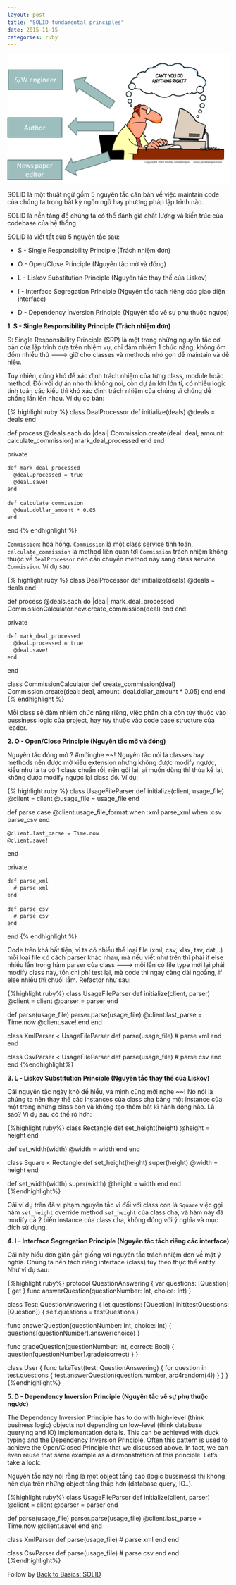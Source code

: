 ```yaml
---
layout: post
title: "SOLID fundamental principles"
date: 2015-11-15
categories: ruby
---
```


![SOLID fundamental principles](/images/solid.png)

SOLID là một thuật ngữ gồm 5 nguyên tắc căn bản về việc maintain code của chúng ta trong bất kỳ ngôn ngữ hay phương pháp lập trình nào.

SOLID là nền tảng để chúng ta có thể đánh giá chất lượng và kiến trúc của codebase của hệ thống.

SOLID là viết tắt của 5 nguyên tắc sau:

* S - Single Responsibility Principle (Trách nhiệm đơn)

* O - Open/Close Principle (Nguyên tắc mở và đóng)

* L - Liskov Substitution Principle (Nguyên tắc thay thế của Liskov)

* I - Interface Segregation Principle (Nguyên tắc tách riêng các giao diện interface)

* D - Dependency Inversion Principle (Nguyên tắc về sự phụ thuộc ngược)


__1. S - Single Responsibility Principle (Trách nhiệm đơn)__

S: Single Responsibility Principle (SRP) là một trong những nguyên tắc cơ bản của lập trình dựa trên nhiệm vụ, chỉ đảm nhiệm 1 chức năng, không ôm đồm nhiều thứ ---> giữ cho classes và methods nhỏ gọn dễ maintain và dễ hiểu.

Tuy nhiên, cũng khó để xác định trách nhiệm của từng class, module hoặc method. Đối với dự án nhỏ thì không nói, còn dự án lớn lớn tí, có nhiều logic tính toán các kiểu thì khó xác định trách nhiệm của chúng vì chúng dễ chồng lấn lên nhau. Ví dụ cơ bản:

{% highlight ruby %}
class DealProcessor
  def initialize(deals)
    @deals = deals
  end

  def process
    @deals.each do |deal|
      Commission.create(deal: deal, amount: calculate_commission)
      mark_deal_processed
    end
  end

  private

    def mark_deal_processed
      @deal.processed = true
      @deal.save!
    end

    def calculate_commission
      @deal.dollar_amount * 0.05
    end
end
{% endhighlight %}

`Commission`: hoa hồng. `Commission` là một class service tính toán, `calculate_commission` là method liên quan tới `Commission` trách nhiệm không thuộc về `DealProcessor` nên cần chuyển method này sang class service `Commission`. Ví dụ sau:

{% highlight ruby %}
class DealProcessor
  def initialize(deals)
    @deals = deals
  end

  def process
    @deals.each do |deal|
      mark_deal_processed
      CommissionCalculator.new.create_commission(deal)
    end
  end

  private

    def mark_deal_processed
      @deal.processed = true
      @deal.save!
    end
end

class CommissionCalculator
  def create_commission(deal)
    Commission.create(deal: deal, amount: deal.dollar_amount * 0.05)
  end
end
{% endhighlight %}

Mỗi class sẽ đảm nhiệm chức năng riêng, việc phân chia còn tùy thuộc vào bussiness logic của project, hay tùy thuộc vào code base structure của leader.

__2. O - Open/Close Principle (Nguyên tắc mở và đóng)__

Nguyên tắc đóng mở ? #mớinghe ~~!
Nguyên tắc nói là classes hay methods nên được mở kiểu extension nhưng không được modify ngược, kiểu như là ta có 1 class chuẩn rồi, nên gói lại, ai muốn dùng thì thừa kế lại, không được modify ngược lại class đó. Ví dụ:

{% highlight ruby %}
class UsageFileParser
  def initialize(client, usage_file)
    @client = client
    @usage_file = usage_file
  end

  def parse
    case @client.usage_file_format
      when :xml
        parse_xml
      when :csv
        parse_csv
    end

    @client.last_parse = Time.now
    @client.save!
  end

  private

    def parse_xml
      # parse xml
    end

    def parse_csv
      # parse csv
    end
end
{% endhighlight %}

Code trên khá bất tiện, vì ta có nhiều thể loại file (xml, csv, xlsx, tsv, dat,..) mỗi loại file có cách parser khác nhau, mà nếu viết như trên thì phải if else nhiều lần trong hàm parser của class ---> mỗi lần có file type mới lại phải modify class này, tốn chi phí test lại, mà code thì ngày càng dài ngoằng, if else nhiều thì chuối lắm. Refactor như sau:

{%highlight ruby%}
class UsageFileParser
  def initialize(client, parser)
    @client = client
    @parser = parser
  end

  def parse(usage_file)
    parser.parse(usage_file)
    @client.last_parse = Time.now
    @client.save!
  end
end

class XmlParser < UsageFileParser
  def parse(usage_file)
    # parse xml
  end
end

class CsvParser < UsageFileParser
  def parse(usage_file)
    # parse csv
  end
end
{%endhighlight%}

__3. L - Liskov Substitution Principle (Nguyên tắc thay thế của Liskov)__


Cái nguyên tắc ngày khó để hiểu, và mình cũng mới nghe ~~!
Nó nói là chúng ta nên thay thế các instances của class cha bằng một instance của một trong những class con và không tạo thêm bất kì hành động nào. Là sao? Ví dụ sau có thể rõ hơn:

{%highlight ruby%}
class Rectangle
  def set_height(height)
    @height = height
  end

  def set_width(width)
    @width = width
  end
end

class Square < Rectangle
  def set_height(height)
    super(height)
    @width = height
  end

  def set_width(width)
    super(width)
    @height = width
  end
end
{%endhighlight%}

Cái ví dụ trên đã vi phạm nguyên tắc vì đối với class con là `Square` việc gọi hàm `set_height` override method `set_height` của class cha, và hàm này đã modify cả 2 biến instance của class cha, không đúng với ý nghĩa và mục đích sử dụng. 

__4. I - Interface Segregation Principle (Nguyên tắc tách riêng các interface)__

Cái này hiểu đơn giản gần giống với nguyên tắc trách nhiệm đơn về mặt ý nghĩa. Chúng ta nền tách riêng interface (class) tùy theo thực thể entity. Như ví dụ sau:

{%highlight ruby%}
protocol QuestionAnswering {
  var questions: [Question] { get }
  func answerQuestion(questionNumber: Int, choice: Int)
}

class Test: QuestionAnswering {
  let questions: [Question]
  init(testQuestions: [Question]) {
    self.questions = testQuestions
  }

  func answerQuestion(questionNumber: Int, choice: Int) {
    questions[questionNumber].answer(choice)
  }

  func gradeQuestion(questionNumber: Int, correct: Bool) {
    question[questionNumber].grade(correct)
  }
}

class User {
  func takeTest(test: QuestionAnswering) {
    for question in test.questions {
      test.answerQuestion(question.number, arc4random(4))
    }
  }
}
{%endhighlight%}

__5. D - Dependency Inversion Principle (Nguyên tắc về sự phụ thuộc ngược)__

The Dependency Inversion Principle has to do with high-level (think business logic) objects not depending on low-level (think database querying and IO) implementation details. This can be achieved with duck typing and the Dependency Inversion Principle. Often this pattern is used to achieve the Open/Closed Principle that we discussed above. In fact, we can even reuse that same example as a demonstration of this principle. Let’s take a look:

Nguyên tắc này nói rằng là một object tầng cao (logic bussiness) thì không nên dựa trên những object tầng thấp hơn (database query, IO..).

{%highlight ruby%}
class UsageFileParser
  def initialize(client, parser)
    @client = client
    @parser = parser
  end

  def parse(usage_file)
    parser.parse(usage_file)
    @client.last_parse = Time.now
    @client.save!
  end
end

class XmlParser
  def parse(usage_file)
    # parse xml
  end
end

class CsvParser
  def parse(usage_file)
    # parse csv
  end
end
{%endhighlight%}

Follow by [Back to Basics: SOLID](https://robots.thoughtbot.com/back-to-basics-solid)
